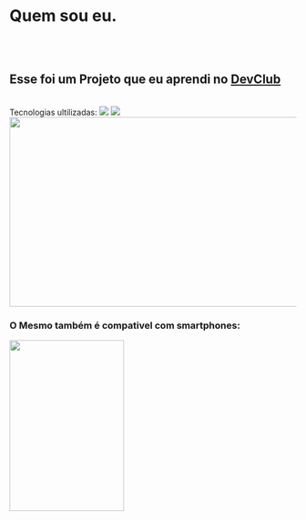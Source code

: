 <h1>Quem sou eu.</h1>
<br>
<br>
<h2>Esse foi um Projeto que eu aprendi no <a href="https://rodolfomori.com.br/devclub"/>DevClub</a></h2>
<br>
Tecnologias ultilizadas:
<img src="https://img.shields.io/badge/HTML5-E34F26?style=for-the-badge&logo=html5&logoColor=white"/>
<img src="https://img.shields.io/badge/CSS3-1572B6?style=for-the-badge&logo=css3&logoColor=white"/>
<img src="https://github.com/oficbrunosergio/I-M/blob/main/assets/Img%20Projeoto%20quem%20sou%20eu%20-%20Site.png?raw=true" width="555" height="333"/>
<br>
<h3 width="85" height="122" face="Helvetica" >O Mesmo também é compativel com smartphones:</h3>
<img src="https://github.com/oficbrunosergio/I-M/blob/main/assets/img%20Projeto%20quem%20sou%20eu%20-%20Dispositivo%20movel.png?raw=true" width="201" height="300" />
